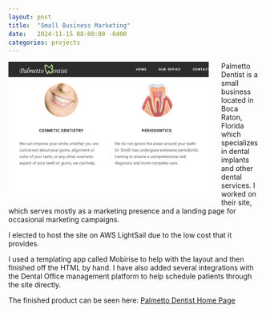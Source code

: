 ```yaml
---
layout: post
title:  "Small Business Marketing"
date:   2024-11-15 08:00:00 -0400
categories: projects
---
```


<img src="/assets/images/palmettodentist.png" alt="Alt text for the image" style="float: left; width: 400px; margin-right: 25px; margin-bottom: 10px;">

Palmetto Dentist is a small business located in Boca Raton, Florida which specializes in dental implants and other dental services. I worked on their site, which serves mostly as a marketing presence and a landing page for occasional marketing campaigns. 

I elected to host the site on AWS LightSail due to the low cost that it provides.

I used a templating app called Mobirise to help with the layout and then finished off the HTML by hand. I have also added several integrations with the Dental Office management platform to help schedule patients through the site directly.

The finished product can be seen here: <a href="https://palmettodentist.com" target="_blank" rel="noopener noreferrer">Palmetto Dentist Home Page</a>